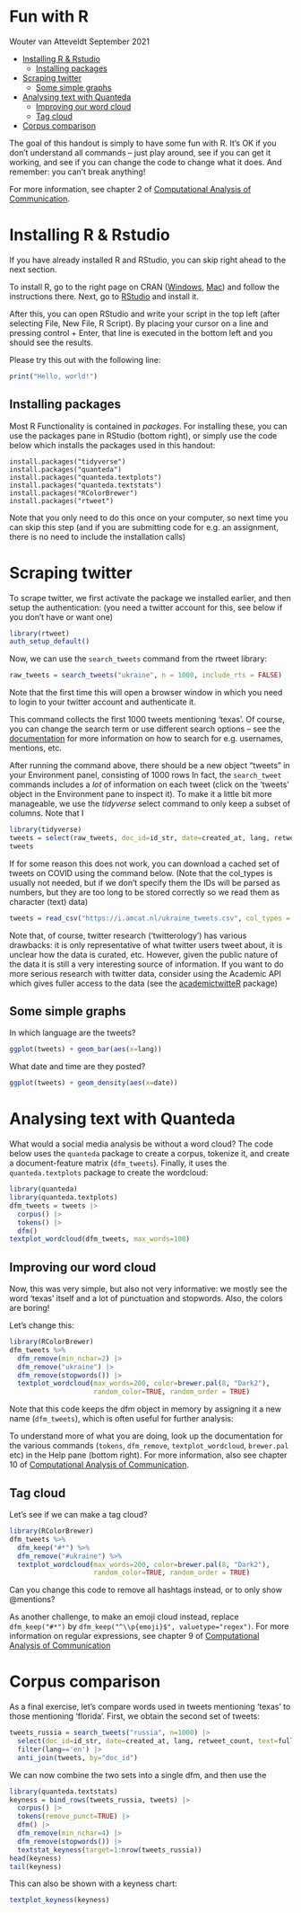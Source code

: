 Fun with R
================
Wouter van Atteveldt
September 2021

-   [Installing R & Rstudio](#installing-r--rstudio)
    -   [Installing packages](#installing-packages)
-   [Scraping twitter](#scraping-twitter)
    -   [Some simple graphs](#some-simple-graphs)
-   [Analysing text with Quanteda](#analysing-text-with-quanteda)
    -   [Improving our word cloud](#improving-our-word-cloud)
    -   [Tag cloud](#tag-cloud)
-   [Corpus comparison](#corpus-comparison)

The goal of this handout is simply to have some fun with R. It’s OK if
you don’t understand all commands – just play around, see if you can get
it working, and see if you can change the code to change what it does.
And remember: you can’t break anything!

For more information, see chapter 2 of [Computational Analysis of
Communication](https://cssbook.net).

# Installing R & Rstudio

If you have already installed R and RStudio, you can skip right ahead to
the next section.

To install R, go to the right page on CRAN
([Windows](https://cran.r-project.org/bin/windows/base/),
[Mac](https://cran.r-project.org/bin/macosx/)) and follow the
instructions there. Next, go to
[RStudio](https://www.rstudio.com/products/rstudio/download/#download)
and install it.

After this, you can open RStudio and write your script in the top left
(after selecting File, New File, R Script). By placing your cursor on a
line and pressing control + Enter, that line is executed in the bottom
left and you should see the results.

Please try this out with the following line:

``` r
print("Hello, world!")
```

## Installing packages

Most R Functionality is contained in *packages*. For installing these,
you can use the packages pane in RStudio (bottom right), or simply use
the code below which installs the packages used in this handout:

```
install.packages("tidyverse")
install.packages("quanteda")
install.packages("quanteda.textplots")
install.packages("quanteda.textstats")
install.packages("RColorBrewer")
install.packages("rtweet")
```

Note that you only need to do this once on your computer, so next time
you can skip this step (and if you are submitting code for e.g. an
assignment, there is no need to include the installation calls)

# Scraping twitter

To scrape twitter, we first activate the package we installed earlier,
and then setup the authentication: (you need a twitter account for this,
see below if you don’t have or want one)

``` r
library(rtweet)
auth_setup_default()
```

Now, we can use the `search_tweets` command from the rtweet library:

``` r
raw_tweets = search_tweets("ukraine", n = 1000, include_rts = FALSE)
```

Note that the first time this will open a browser window in which you
need to login to your twitter account and authenticate it.

This command collects the first 1000 tweets mentioning ‘texas’. Of
course, you can change the search term or use different search options –
see the
[documentation](https://developer.twitter.com/en/docs/twitter-api/v1/rules-and-filtering/search-operators)
for more information on how to search for e.g. usernames, mentions, etc.

After running the command above, there should be a new object “tweets”
in your Environment panel, consisting of 1000 rows In fact, the
`search_tweet` commands includes a *lot* of information on each tweet
(click on the ‘tweets’ object in the Environment pane to inspect it). To
make it a little bit more manageable, we use the *tidyverse* select
command to only keep a subset of columns. Note that I

``` r
library(tidyverse)
tweets = select(raw_tweets, doc_id=id_str, date=created_at, lang, retweet_count, text=full_text)
tweets
```

If for some reason this does not work, you can download a cached set of
tweets on COVID using the command below. (Note that the col_types is
usually not needed, but if we don’t specify them the IDs will be parsed
as numbers, but they are too long to be stored correctly so we read them
as character (text) data)

``` r
tweets = read_csv("https://i.amcat.nl/ukraine_tweets.csv", col_types = "cTcnc")
```

Note that, of course, twitter research (‘twitterology’) has various
drawbacks: it is only representative of what twitter users tweet about,
it is unclear how the data is curated, etc. However, given the public
nature of the data it is still a very interesting source of information.
If you want to do more serious research with twitter data, consider
using the Academic API which gives fuller access to the data (see the
[academictwitteR](https://github.com/cjbarrie/academictwitteR) package)

## Some simple graphs

In which language are the tweets?

``` r
ggplot(tweets) + geom_bar(aes(x=lang))
```

What date and time are they posted?

``` r
ggplot(tweets) + geom_density(aes(x=date))
```

# Analysing text with Quanteda

What would a social media analysis be without a word cloud? The code
below uses the `quanteda` package to create a corpus, tokenize it, and
create a document-feature matrix (`dfm_tweets`). Finally, it uses the
`quanteda.textplots` package to create the wordcloud:

``` r
library(quanteda)
library(quanteda.textplots)
dfm_tweets = tweets |> 
  corpus() |>
  tokens() |> 
  dfm() 
textplot_wordcloud(dfm_tweets, max_words=100)
```

## Improving our word cloud

Now, this was very simple, but also not very informative: we mostly see
the word ‘texas’ itself and a lot of punctuation and stopwords. Also,
the colors are boring!

Let’s change this:

``` r
library(RColorBrewer)
dfm_tweets %>% 
  dfm_remove(min_nchar=2) |>
  dfm_remove("ukraine") |>
  dfm_remove(stopwords()) |>
  textplot_wordcloud(max_words=200, color=brewer.pal(8, "Dark2"),
                     random_color=TRUE, random_order = TRUE)
```

Note that this code keeps the dfm object in memory by assigning it a new
name (`dfm_tweets`), which is often useful for further analysis:

To understand more of what you are doing, look up the documentation for
the various commands (`tokens`, `dfm_remove`, `textplot_wordcloud`,
`brewer.pal` etc) in the Help pane (bottom right). For more information,
also see chapter 10 of [Computational Analysis of
Communication](https://cssbook.net).

## Tag cloud

Let’s see if we can make a tag cloud?

``` r
library(RColorBrewer)
dfm_tweets %>% 
  dfm_keep("#*") %>%
  dfm_remove("#ukraine") %>%
  textplot_wordcloud(max_words=200, color=brewer.pal(8, "Dark2"),
                     random_color=TRUE, random_order = TRUE)
```

Can you change this code to remove all hashtags instead, or to only show
@mentions?

As another challenge, to make an emoji cloud instead, replace
`dfm_keep("#*")` by `dfm_keep("^\\p{emoji}$", valuetype="regex")`. For
more information on regular expressions, see chapter 9 of [Computational
Analysis of Communication](https://cssbook.net)

# Corpus comparison

As a final exercise, let’s compare words used in tweets mentioning
‘texas’ to those mentioning ‘florida’. First, we obtain the second set
of tweets:

``` r
tweets_russia = search_tweets("russia", n=1000) |>
  select(doc_id=id_str, date=created_at, lang, retweet_count, text=full_text) |>
  filter(lang=='en') |>
  anti_join(tweets, by="doc_id")
```

We can now combine the two sets into a single dfm, and then use the

``` r
library(quanteda.textstats)
keyness = bind_rows(tweets_russia, tweets) |> 
  corpus() |>
  tokens(remove_punct=TRUE) |>
  dfm() |>
  dfm_remove(min_nchar=4) |>
  dfm_remove(stopwords()) |>
  textstat_keyness(target=1:nrow(tweets_russia)) 
head(keyness)
tail(keyness)
```

This can also be shown with a keyness chart:

``` r
textplot_keyness(keyness)
```
